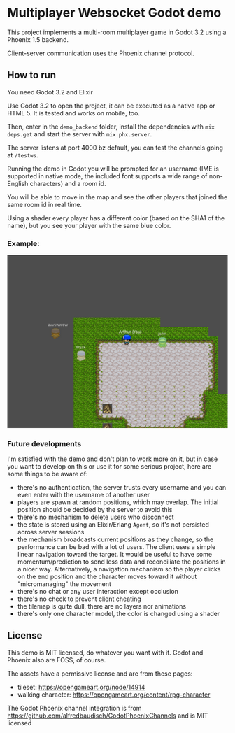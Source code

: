# Multiplayer Websocket Godot demo

This project implements a multi-room multiplayer game in Godot 3.2 using a Phoenix 1.5 backend.

Client-server communication uses the Phoenix channel protocol.

## How to run

You need Godot 3.2 and Elixir

Use Godot 3.2 to open the project, it can be executed as a native app or HTML 5. It is tested and works on mobile, too.

Then, enter in the `demo_backend` folder, install the dependencies with `mix deps.get` and start the server with `mix phx.server`.

The server listens at port 4000 bz default, you can test the channels going at `/testws`.

Running the demo in Godot you will be prompted for an username (IME is supported in native mode, the included font supports a wide range of non-English characters) and a room id.

You will be able to move in the map and see the other players that joined the same room id in real time.

Using a shader every player has a different color (based on the SHA1 of the name), but you see your player with the same blue color.

### Example:

![alt text](screenshot1.png)

### Future developments

I'm satisfied with the demo and don't plan to work more on it, but in case you want to develop on this or use it for some serious project, here are some things to be aware of:

* there's no authentication, the server trusts every username and you can even enter with the username of another user
* players are spawn at random positions, which may overlap. The initial position should be decided by the server to avoid this
* there's no mechanism to delete users who disconnect
* the state is stored using an Elixir/Erlang `Agent`, so it's not persisted across server sessions
* the mechanism broadcasts current positions as they change, so the performance can be bad with a lot of users. The client uses a simple linear navigation toward the target. It would be useful to have some momentum/prediction to send less data and reconciliate the positions in a nicer way. Alternatively, a navigation mechanism so the player clicks on the end position and the character moves toward it without "micromanaging" the movement
* there's no chat or any user interaction except occlusion
* there's no check to prevent client cheating
* the tilemap is quite dull, there are no layers nor animations
* there's only one character model, the color is changed using a shader

## License

This demo is MIT licensed, do whatever you want with it. Godot and Phoenix also are FOSS, of course.

The assets have a permissive license and are from these pages:

* tileset: https://opengameart.org/node/14914
* walking character: https://opengameart.org/content/rpg-character

The Godot Phoenix channel integration is from https://github.com/alfredbaudisch/GodotPhoenixChannels and is MIT licensed
